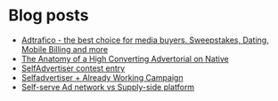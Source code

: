 # Blog posts
<!-- BLOG-POST-LIST:START -->
- [Adtrafico - the best choice for media buyers. Sweepstakes, Dating, Mobile Billing and more](https://afflift.com/f/threads/adtrafico-the-best-choice-for-media-buyers-sweepstakes-dating-mobile-billing-and-more.4312/)
- [The Anatomy of a High Converting Advertorial on Native](https://afflift.com/f/threads/the-anatomy-of-a-high-converting-advertorial-on-native.10707/)
- [SelfAdvertiser contest entry](https://afflift.com/f/threads/selfadvertiser-contest-entry.10687/)
- [Selfadvertiser + Already Working Campaign](https://afflift.com/f/threads/selfadvertiser-already-working-campaign.10701/)
- [Self-serve Ad network vs Supply-side platform](https://afflift.com/f/threads/self-serve-ad-network-vs-supply-side-platform.10706/)
<!-- BLOG-POST-LIST:END -->
